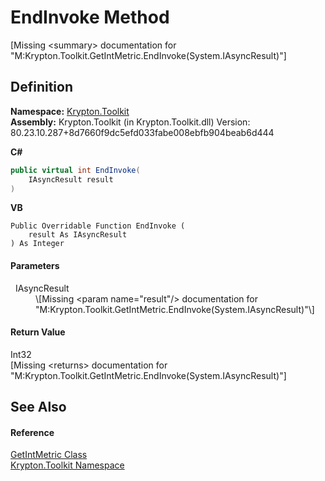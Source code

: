 # EndInvoke Method


\[Missing &lt;summary&gt; documentation for "M:Krypton.Toolkit.GetIntMetric.EndInvoke(System.IAsyncResult)"\]



## Definition
**Namespace:** <a href="79d2eac2-21f4-54ff-7552-b20c33c30600.md">Krypton.Toolkit</a>  
**Assembly:** Krypton.Toolkit (in Krypton.Toolkit.dll) Version: 80.23.10.287+8d7660f9dc5efd033fabe008ebfb904beab6d444

**C#**
``` C#
public virtual int EndInvoke(
	IAsyncResult result
)
```
**VB**
``` VB
Public Overridable Function EndInvoke ( 
	result As IAsyncResult
) As Integer
```



#### Parameters
<dl><dt>  IAsyncResult</dt><dd>\[Missing &lt;param name="result"/&gt; documentation for "M:Krypton.Toolkit.GetIntMetric.EndInvoke(System.IAsyncResult)"\]</dd></dl>

#### Return Value
Int32  
\[Missing &lt;returns&gt; documentation for "M:Krypton.Toolkit.GetIntMetric.EndInvoke(System.IAsyncResult)"\]

## See Also


#### Reference
<a href="c03a8845-45ae-587f-15b0-bb76a6c9399b.md">GetIntMetric Class</a>  
<a href="79d2eac2-21f4-54ff-7552-b20c33c30600.md">Krypton.Toolkit Namespace</a>  
